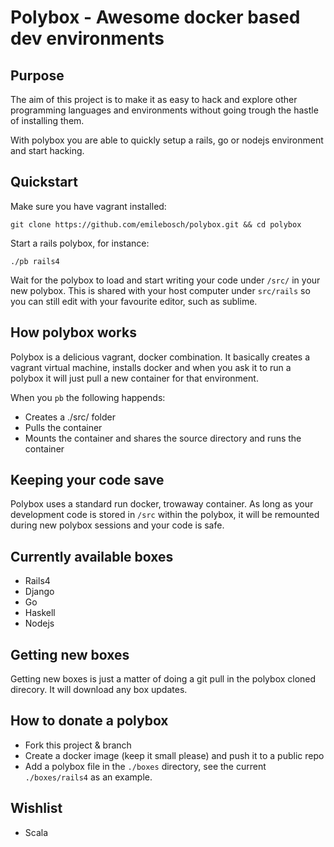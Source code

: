 # Polybox - Awesome docker based dev environments

## Purpose

The aim of this project is to make it as easy to hack and explore other programming languages and environments without going trough the hastle of installing them. 

With polybox you are able to quickly setup a rails, go or nodejs environment and start hacking.

## Quickstart

Make sure you have vagrant installed:

```
git clone https://github.com/emilebosch/polybox.git && cd polybox
```

Start a rails polybox, for instance:

```
./pb rails4
```

Wait for the polybox to load and start writing your code under `/src/` in your new polybox. This is
shared with your host computer under `src/rails` so you can still edit with your
favourite editor, such as sublime.

## How polybox works

Polybox is a delicious vagrant, docker combination. It basically creates a vagrant virtual machine, installs
docker and when you ask it to run a polybox it will just pull a new container for that environment.

When you `pb` the following happends:

- Creates a ./src/<environement-name> folder
- Pulls the container
- Mounts the container and shares the source directory and runs the container

## Keeping your code save

Polybox uses a standard run docker, trowaway container. As long as your development code is stored in `/src` within the polybox, it will be remounted during new polybox sessions and your code is safe.

## Currently available boxes

- Rails4
- Django
- Go 
- Haskell
- Nodejs

## Getting new boxes

Getting new boxes is just a matter of doing a git pull in the polybox cloned direcory. It will
download any box updates.

## How to donate a polybox

- Fork this project & branch
- Create a docker image (keep it small please) and push it to a public repo
- Add a polybox file in the `./boxes` directory, see the current `./boxes/rails4` as an example.

## Wishlist

- Scala